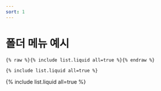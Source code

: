 ```yaml
---
sort: 1
---
```


# 폴더 메뉴 예시 

```
{% raw %}{% include list.liquid all=true %}{% endraw %}

{% include list.liquid all=true %}
```

{% include list.liquid all=true %}
